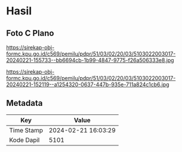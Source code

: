 # Hasil

## Foto C Plano

https://sirekap-obj-formc.kpu.go.id/c569/pemilu/pdpr/51/03/02/20/03/5103022003017-20240221-155733--bb6694cb-1b99-4847-9775-f26a506333e8.jpg

https://sirekap-obj-formc.kpu.go.id/c569/pemilu/pdpr/51/03/02/20/03/5103022003017-20240221-152119--a1254320-0637-447b-935e-711a824c1cb6.jpg


## Metadata

| Key        | Value               |
| ---------- | ------------------- |
| Time Stamp | 2024-02-21 16:03:29 |
| Kode Dapil | 5101                |



